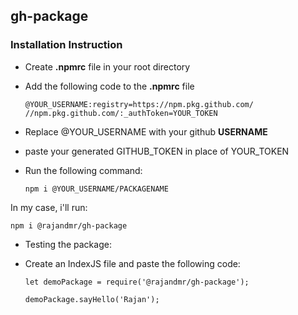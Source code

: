 ## gh-package

### Installation Instruction

- Create **.npmrc** file in your root directory
- Add the following code to the **.npmrc** file
  ```
  @YOUR_USERNAME:registry=https://npm.pkg.github.com/
  //npm.pkg.github.com/:_authToken=YOUR_TOKEN

  ```
 
- Replace @YOUR_USERNAME with your github **USERNAME**
- paste your generated GITHUB_TOKEN in place of YOUR_TOKEN
- Run the following command:
  
  ```
  npm i @YOUR_USERNAME/PACKAGENAME
  ```
In my case, i'll run:

  ```
  npm i @rajandmr/gh-package 
  ```
- Testing the package:
- Create an IndexJS file and paste the following code:

  ```
  let demoPackage = require('@rajandmr/gh-package');

  demoPackage.sayHello('Rajan');
  ```
